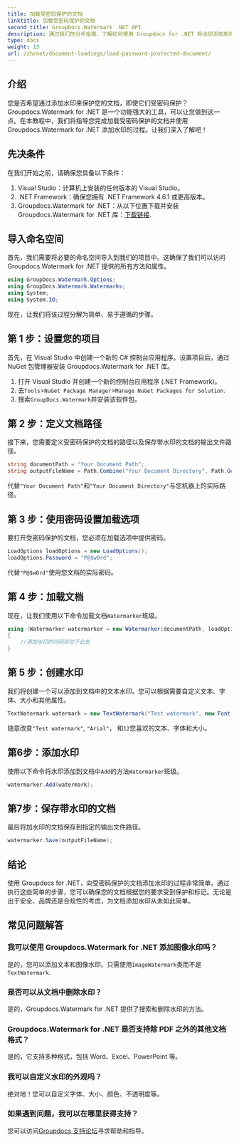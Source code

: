 ```yaml
---
title: 加载受密码保护的文档
linktitle: 加载受密码保护的文档
second_title: GroupDocs.Watermark .NET API
description: 通过我们的分步指南，了解如何使用 Groupdocs for .NET 将水印添加到受密码保护的文档。轻松保护您的文件并为其打造品牌。
type: docs
weight: 13
url: /zh/net/document-loadings/load-password-protected-document/
---
```

## 介绍
您是否希望通过添加水印来保护您的文档，即使它们受密码保护？ Groupdocs.Watermark for .NET 是一个功能强大的工具，可以让您做到这一点。在本教程中，我们将指导您完成加载受密码保护的文档并使用 Groupdocs.Watermark for .NET 添加水印的过程。让我们深入了解吧！
## 先决条件
在我们开始之前，请确保您具备以下条件：
1. Visual Studio：计算机上安装的任何版本的 Visual Studio。
2. .NET Framework：确保您拥有 .NET Framework 4.6.1 或更高版本。
3. Groupdocs.Watermark for .NET：从以下位置下载并安装 Groupdocs.Watermark for .NET 库：[下载链接](https://releases.groupdocs.com/Watermark/net/).
## 导入命名空间
首先，我们需要将必要的命名空间导入到我们的项目中。这确保了我们可以访问 Groupdocs.Watermark for .NET 提供的所有方法和属性。
```csharp
using GroupDocs.Watermark.Options;
using GroupDocs.Watermark.Watermarks;
using System;
using System.IO;
```
现在，让我们将该过程分解为简单、易于遵循的步骤。
## 第 1 步：设置您的项目
首先，在 Visual Studio 中创建一个新的 C# 控制台应用程序。设置项目后，通过 NuGet 包管理器安装 Groupdocs.Watermark for .NET 库。
1. 打开 Visual Studio 并创建一个新的控制台应用程序 (.NET Framework)。
2. 去`Tools`>`NuGet Package Manager`>`Manage NuGet Packages for Solution`.
3. 搜索`GroupDocs.Watermark`并安装该软件包。
## 第 2 步：定义文档路径
接下来，您需要定义受密码保护的文档的路径以及保存带水印的文档的输出文件路径。
```csharp
string documentPath = "Your Document Path";
string outputFileName = Path.Combine("Your Document Directory", Path.GetFileName(documentPath));
```
代替`"Your Document Path"`和`"Your Document Directory"`与您机器上的实际路径。
## 第 3 步：使用密码设置加载选项
要打开受密码保护的文档，您必须在加载选项中提供密码。
```csharp
LoadOptions loadOptions = new LoadOptions();
loadOptions.Password = "P@$w0rd";
```
代替`"P@$w0rd"`使用您文档的实际密码。
## 第 4 步：加载文档
现在，让我们使用以下命令加载文档`Watermarker`班级。
```csharp
using (Watermarker watermarker = new Watermarker(documentPath, loadOptions))
{
    //添加水印的代码将位于此处
}
```
## 第 5 步：创建水印
我们将创建一个可以添加到文档中的文本水印。您可以根据需要自定义文本、字体、大小和其他属性。
```csharp
TextWatermark watermark = new TextWatermark("Test watermark", new Font("Arial", 12));
```
随意改变`"Test watermark"`, `"Arial"`， 和`12`您喜欢的文本、字体和大小。
## 第6步：添加水印
使用以下命令将水印添加到文档中`Add`的方法`Watermarker`班级。
```csharp
watermarker.Add(watermark);
```
## 第7步：保存带水印的文档
最后将加水印的文档保存到指定的输出文件路径。
```csharp
watermarker.Save(outputFileName);
```
## 结论
使用 Groupdocs for .NET，向受密码保护的文档添加水印的过程非常简单。通过执行这些简单的步骤，您可以确保您的文档根据您的要求受到保护和标记。无论是出于安全、品牌还是合规性的考虑，为文档添加水印从未如此简单。
## 常见问题解答
### 我可以使用 Groupdocs.Watermark for .NET 添加图像水印吗？
是的，您可以添加文本和图像水印。只需使用`ImageWatermark`类而不是`TextWatermark`.
### 是否可以从文档中删除水印？
是的，Groupdocs.Watermark for .NET 提供了搜索和删除水印的方法。
### Groupdocs.Watermark for .NET 是否支持除 PDF 之外的其他文档格式？
是的，它支持多种格式，包括 Word、Excel、PowerPoint 等。
### 我可以自定义水印的外观吗？
绝对地！您可以自定义字体、大小、颜色、不透明度等。
### 如果遇到问题，我可以在哪里获得支持？
您可以访问[Groupdocs 支持论坛](https://forum.groupdocs.com/c/watermark/19)寻求帮助和指导。